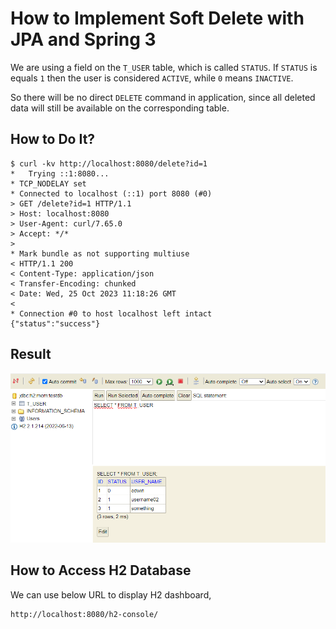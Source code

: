 # How to Implement Soft Delete with JPA and Spring 3
We are using a field on the `T_USER` table, which is called `STATUS`. If `STATUS` is equals `1` then the user is considered `ACTIVE`, while `0` means `INACTIVE`. 

So there will be no direct `DELETE` command in application, since all deleted data will still be available on the corresponding table.

## How to Do It?
```
$ curl -kv http://localhost:8080/delete?id=1
*   Trying ::1:8080...
* TCP_NODELAY set
* Connected to localhost (::1) port 8080 (#0)
> GET /delete?id=1 HTTP/1.1
> Host: localhost:8080
> User-Agent: curl/7.65.0
> Accept: */*
>
* Mark bundle as not supporting multiuse
< HTTP/1.1 200
< Content-Type: application/json
< Transfer-Encoding: chunked
< Date: Wed, 25 Oct 2023 11:18:26 GMT
<
* Connection #0 to host localhost left intact
{"status":"success"}                                                              
```

## Result
![username_is_softdeleted](images/softdelete.png)

## How to Access H2 Database
We can use below URL to display H2 dashboard,
```
http://localhost:8080/h2-console/
```